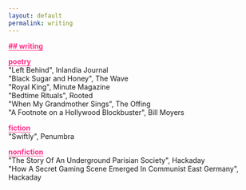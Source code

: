 ```yaml
---
layout: default
permalink: writing
---
```


<b class="t-hackcss-pop" style="color:#ff2e88;border-bottom:1px solid #ff2e88;">## writing</b>

<b class="t-hackcss-pop" style="color:#ff2e88;border-bottom:1px solid #ff2e88;">poetry</b><br/>
"Left Behind", Inlandia Journal<br/>
"Black Sugar and Honey", The Wave<br/>
"Royal King", Minute Magazine<br/>
"Bedtime Rituals", Rooted<br/>
"When My Grandmother Sings", The Offing<br/>
"A Footnote on a Hollywood Blockbuster", Bill Moyers<br/>

<b class="t-hackcss-pop" style="color:#ff2e88;border-bottom:1px solid #ff2e88;">fiction</b><br/>
"Swiftly", Penumbra<br/>

<b class="t-hackcss-pop" style="color:#ff2e88;border-bottom:1px solid #ff2e88;">nonfiction</b><br/>
"The Story Of An Underground Parisian Society", Hackaday<br/>
"How A Secret Gaming Scene Emerged In Communist East Germany", Hackaday<br/>
